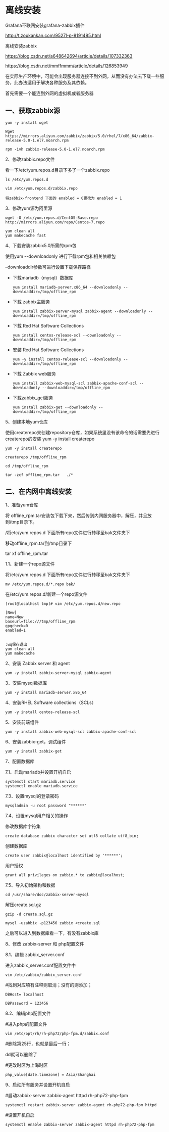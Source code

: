 # 离线安装

Grafana不联网安装grafana-zabbix插件

http://t.zoukankan.com/9527l-p-8191485.html

离线安装zabbix

https://blog.csdn.net/a648642694/article/details/107332363

https://blog.csdn.net/mmffmmm/article/details/126853949



在实际生产环境中，可能会出现服务器连接不到外网，从而没有办法去下载一些服务，此办法适用于解决各种服务及其依赖。

首先需要一个能连到外网的虚拟机或者服务器

## 一、获取zabbix源

```shell
yum -y install wget

Wget https://mirrors.aliyun.com/zabbix/zabbix/5.0/rhel/7/x86_64/zabbix-release-5.0-1.el7.noarch.rpm

rpm -ivh zabbix-release-5.0-1.el7.noarch.rpm
```

2、修改zabbix.repo文件

看一下/etc/yum.repos.d目录下多了一个zabbix.repo

```shell
ls /etc/yum.repos.d

vim /etc/yum.repos.d/zabbix.repo

将zabbix-frontend 下面的 enabled = 0更改为 enabled = 1
```

3、修改yum源为阿里源

```shell
wget -O /etc/yum.repos.d/CentOS-Base.repo http://mirrors.aliyun.com/repo/Centos-7.repo

yum clean all
yum makecache fast
```

4、下载安装zabbix5.0所需的rpm包

使用yum --downloadonly 进行下载rpm包和相关依赖包

–downloaddir参数可进行设置下载保存路径

- 下载mariadb（mysql）数据库

  `yum install mariadb-server.x86_64 --downloadonly --downloaddir=/tmp/offline_rpm`

- 下载 zabbix主服务

  `yum install zabbix-server-mysql zabbix-agent --downloadonly --downloaddir=/tmp/offline_rpm`

- 下载 Red Hat Software Collections

  `yum install centos-release-scl --downloadonly --downloaddir=/tmp/offline_rpm`

- 安装 Red Hat Software Collections

  `yum -y install centos-release-scl --downloadonly --downloaddir=/tmp/offline_rpm`

- 下载 Zabbix web服务

  `yum install zabbix-web-mysql-scl zabbix-apache-conf-scl --downloadonly --downloaddir=/tmp/offline_rpm`

- 下载zabbix_get服务

  `yum install zabbix-get --downloadonly --downloaddir=/tmp/offline_rpm`

5、创建本地yum仓库

使用createrepo来创建repository仓库，如果系统里没有该命令的话需要先进行createrepo的安装 yum -y install createrepo

```shell
yum -y install createrepo

createrepo /tmp/offline_rpm

cd /tmp/offline_rpm

tar -zcf offline_rpm.tar   ./*
```

## 二、在内网中离线安装

1、准备yum仓库

将 offline_rpm.tar安装包下载下来，然后传到内网服务器中，解压，并且放到/tmp目录下。

/将etc/yum.repos.d 下面所有repo文件进行转移至bak文件夹下

移动offline_rpm.tar到/tmp目录下

tar xf offline_rpm.tar

1.1、新建一个repo源文件

将/etc/yum.repos.d 下面所有repo文件进行转移至bak文件夹下

`mv /etc/yum.repos.d/*.repo bak/`

在/etc/yum.repos.d/新建一个repo源文件

```shell
[root@localhost tmp]# vim /etc/yum.repos.d/new.repo

[New]
name=New
baseurl=file:///tmp/offline_rpm
gpgcheck=0
enabled=1


:wq保存退出
yum clean all
yum makecache
```

2、安装 Zabbix server 和 agent

`yum -y install zabbix-server-mysql zabbix-agent`

3、安装mysql数据库

`yum -y install mariadb-server.x86_64 `

4、安装RHEL Software collections（SCLs）

`yum -y install centos-release-scl`

5、安装前端组件

`yum -y install zabbix-web-mysql-scl zabbix-apache-conf-scl`

6、安装zabbix-get，调试组件

`yum -y install zabbix-get`

7、配置数据库

7.1、启动mariadb并设置开机自启

```shell
systemctl start mariadb.service
systemctl enable mariadb.service
```

7.3、设置mysql的登录密码

`mysqladmin -u root password "******"`

7.4、设置mysql用户相关的操作

修改数据库字符集

`create database zabbix character set utf8 collate utf8_bin;`

创建数据库

`create user zabbix@localhost identified by '******';`

用户授权

`grant all privileges on zabbix.* to zabbix@localhost;`

7.5、导入初始架构和数据

`cd /usr/share/doc/zabbix-server-mysql`

解压create.sql.gz

```shell
gzip -d create.sql.gz

mysql -uzabbix -p123456 zabbix <create.sql
```

之后可以进入到数据库看一下，有没有zabbix库

8、修改 zabbix-server 和 php配置文件

8.1、编辑 zabbix_server.conf

进入zabbix_server.conf配置文件中

`vim /etc/zabbix/zabbix_server.conf`

#找到对应项有注释则取消；没有的则添加；

```shell
DBHost= localhost

DBPassword = 123456
```

8.2、编辑php配置文件

#进入php的配置文件

`vim /etc/opt/rh/rh-php72/php-fpm.d/zabbix.conf`

#删除第25行，也就是最后一行；

dd就可以删除了

#更改时区为上海时区

`php_value[date.timezone] = Asia/Shanghai`

9、启动所有服务并设置开机自启

#启动zabbix-server zabbix-agent httpd rh-php72-php-fpm

`systemctl restart zabbix-server zabbix-agent rh-php72-php-fpm httpd`

#设置开机自启

`systemctl enable zabbix-server zabbix-agent httpd rh-php72-php-fpm`